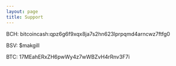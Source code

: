 ```yaml
---
layout: page
title: Support
---
```


BCH: bitcoincash:qpz6g6f9xqx8ja7s2hn623lprpqmd4arncwz7ftfg0

BSV: $makgill

BTC: 17MEahERxZH6pwWy4z7wWBZvH4rRnv3F7i
